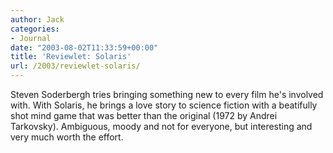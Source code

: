 ```yaml
---
author: Jack
categories:
- Journal
date: "2003-08-02T11:33:59+00:00"
title: 'Reviewlet: Solaris'
url: /2003/reviewlet-solaris/
---
```


Steven Soderbergh tries bringing something new to every film he's involved with. With Solaris, he brings a love story to science fiction with a beatifully shot mind game that was better than the original (1972 by Andrei Tarkovsky). Ambiguous, moody and not for everyone, but interesting and very much worth the effort.